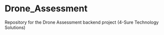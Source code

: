 # Drone_Assessment
Repository for the Drone Assessment backend project (4-Sure Technology Solutions)
